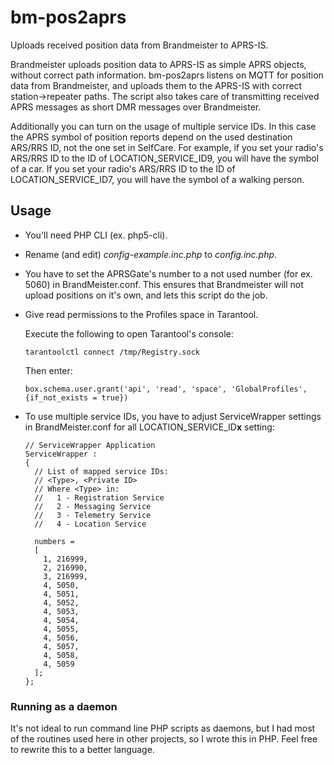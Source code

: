 # bm-pos2aprs

Uploads received position data from Brandmeister to APRS-IS.

Brandmeister uploads position data to APRS-IS as simple APRS objects, without
correct path information. bm-pos2aprs listens on MQTT for position data from
Brandmeister, and uploads them to the APRS-IS with correct station->repeater
paths. The script also takes care of transmitting received APRS messages as
short DMR messages over Brandmeister.

Additionally you can turn on the usage of multiple service IDs. In this case
the APRS symbol of position reports depend on the used destination ARS/RRS ID,
not the one set in SelfCare. For example, if you set your radio's ARS/RRS ID
to the ID of LOCATION_SERVICE_ID9, you will have the symbol of a car.
If you set your radio's ARS/RRS ID to the ID of LOCATION_SERVICE_ID7,
you will have the symbol of a walking person.

## Usage

- You'll need PHP CLI (ex. php5-cli).
- Rename (and edit) *config-example.inc.php* to *config.inc.php*.
- You have to set the APRSGate's number to a not used number (for ex. 5060) in
  BrandMeister.conf. This ensures that Brandmeister will not upload positions on
  it's own, and lets this script do the job.
- Give read permissions to the Profiles space in Tarantool.

  Execute the following to open Tarantool's console:
  ```
  tarantoolctl connect /tmp/Registry.sock
  ```

  Then enter:
  ```
  box.schema.user.grant('api', 'read', 'space', 'GlobalProfiles',{if_not_exists = true})
  ```

- To use multiple service IDs, you have to adjust ServiceWrapper settings in
  BrandMeister.conf for all LOCATION_SERVICE_ID**x** setting:

  ```
  // ServiceWrapper Application
  ServiceWrapper :
  {
    // List of mapped service IDs:
    // <Type>, <Private ID>
    // Where <Type> in:
    //   1 - Registration Service
    //   2 - Messaging Service
    //   3 - Telemetry Service
    //   4 - Location Service

    numbers =
    [
      1, 216999,
      2, 216990,
      3, 216999,
      4, 5050,
      4, 5051,
      4, 5052,
      4, 5053,
      4, 5054,
      4, 5055,
      4, 5056,
      4, 5057,
      4, 5058,
      4, 5059
    ];
  };
  ```

### Running as a daemon

It's not ideal to run command line PHP scripts as daemons, but I had most of
the routines used here in other projects, so I wrote this in PHP. Feel free
to rewrite this to a better language.

